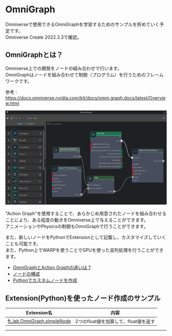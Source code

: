 # OmniGraph

Omniverseで使用できるOmniGraphを学習するためのサンプルを貯めていく予定です。     
Omniverse Create 2022.3.3で確認。     

## OmniGraphとは？

Omniverse上での開発をノードの組み合わせで行います。       
OmniGraphはノードを組み合わせて制御（プログラム）を行うためのフレームワークです。     

参考 : https://docs.omniverse.nvidia.com/kit/docs/omni.graph.docs/latest/Overview.html

![OmniGraph_01.jpg](./images/OmniGraph_01.jpg)     

"Action Graph"を使用することで、あらかじめ用意されたノードを組み合わせることにより、ある程度の動きをOmniverse上で与えることができます。    
アニメーションやPhysicsの制御もOmniGraphで行うことができます。    

また、新しいノードをPythonでExtensionとして記載し、カスタマイズしていくことも可能です。     
また、Python上でWARPを使うことでGPUを使った並列処理を行うことができます。     

* [OmniGraphとAction Graphの違いは ?](./doc/OmniGraph_ActionGraph.md)
* [ノードの構成](./doc/NodeStructure.md)
* [Pythonでカスタムノードを作成](./doc/CustomNode_python.md)

## Extension(Python)を使ったノード作成のサンプル

|Extension名|内容|   
|---|---|   
|[ft_lab.OmniGraph.simpleNode](extensions/ft_lab.OmniGraph.simpleNode)|2つのfloat値を加算して、float値を返す|   


----
